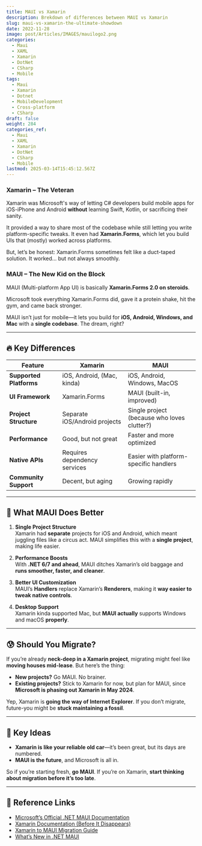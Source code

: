 ```yaml
---
title: MAUI vs Xamarin
description: Brekdown of differences between MAUI vs Xamarin
slug: maui-vs-xamarin-the-ultimate-showdown
date: 2022-11-28
image: post/Articles/IMAGES/mauilogo2.png
categories:
  - Maui
  - XAML
  - Xamarin
  - DotNet
  - CSharp
  - Mobile
tags:
  - Maui
  - Xamarin
  - Dotnet
  - MobileDevelopment
  - Cross-platform
  - CSharp
draft: false
weight: 284
categories_ref:
  - Maui
  - XAML
  - Xamarin
  - DotNet
  - CSharp
  - Mobile
lastmod: 2025-03-14T15:45:12.567Z
---
```

<!-- >

# MAUI vs Xamarin – The Ultimate Showdown

Ah, Xamarin. The OG of .NET cross-platform development. If Xamarin was a car, it’d be that reliable old sedan that still runs fine but has a cassette player. Then along comes .NET MAUI, the sleek electric vehicle that Microsoft is betting the future on. 

So, what’s the deal? Should you ditch Xamarin like an expired milk carton and move to MAUI? Let’s break it down.

---

## 🧐 What Even Are These Things?
-->

### **Xamarin – The Veteran**

Xamarin was Microsoft's way of letting C# developers build mobile apps for iOS-iPhone and Android **without** learning Swift, Kotlin, or sacrificing their sanity.

It provided a way to share most of the codebase while still letting you write platform-specific tweaks. It even had **Xamarin.Forms**, which let you build UIs that (mostly) worked across platforms.

But, let’s be honest: Xamarin.Forms sometimes felt like a duct-taped solution. It worked… but not always smoothly.

### **MAUI – The New Kid on the Block**

MAUI (Multi-platform App UI) is basically **Xamarin.Forms 2.0 on steroids**.

Microsoft took everything Xamarin.Forms did, gave it a protein shake, hit the gym, and came back stronger.

MAUI isn’t just for mobile—it lets you build for **iOS, Android, Windows, and Mac** with a **single codebase**. The dream, right?

***

## 🔥 Key Differences

| Feature                 | Xamarin                       | MAUI                                        |
| ----------------------- | ----------------------------- | ------------------------------------------- |
| **Supported Platforms** | iOS, Android, (Mac, kinda)    | iOS, Android, Windows, MacOS                |
| **UI Framework**        | Xamarin.Forms                 | MAUI (built-in, improved)                   |
| **Project Structure**   | Separate iOS/Android projects | Single project (because who loves clutter?) |
| **Performance**         | Good, but not great           | Faster and more optimized                   |
| **Native APIs**         | Requires dependency services  | Easier with platform-specific handlers      |
| **Community Support**   | Decent, but aging             | Growing rapidly                             |

***

## 🚀 What MAUI Does Better

1. **Single Project Structure**\
   Xamarin had **separate** projects for iOS and Android, which meant juggling files like a circus act. MAUI simplifies this with a **single project**, making life easier.

2. **Performance Boosts**\
   With **.NET 6/7 and ahead**, MAUI ditches Xamarin’s old baggage and **runs smoother, faster, and cleaner**.

3. **Better UI Customization**\
   MAUI’s **Handlers** replace Xamarin’s **Renderers**, making it **way easier to tweak native controls**.

4. **Desktop Support**\
   Xamarin kinda supported Mac, but **MAUI actually** supports Windows and macOS **properly**.

***

## 😰 Should You Migrate?

If you’re already **neck-deep in a Xamarin project**, migrating might feel like **moving houses mid-lease**. But here’s the thing:

* **New projects?** Go MAUI. No brainer.
* **Existing projects?** Stick to Xamarin for now, but plan for MAUI, since **Microsoft is phasing out Xamarin in May 2024**.

Yep, Xamarin is **going the way of Internet Explorer**. If you don’t migrate, future-you might be **stuck maintaining a fossil**.

***

## 🤔 Key Ideas

* **Xamarin is like your reliable old car**—it’s been great, but its days are numbered.
* **MAUI is the future**, and Microsoft is all in.

So if you’re starting fresh, **go MAUI**. If you’re on Xamarin, **start thinking about migration before it’s too late**.

***

## 🔗 Reference Links

* [Microsoft’s Official .NET MAUI Documentation](https://learn.microsoft.com/en-us/dotnet/maui/)
* [Xamarin Documentation (Before It Disappears)](https://learn.microsoft.com/en-us/xamarin/)
* [Xamarin to MAUI Migration Guide](https://learn.microsoft.com/en-us/dotnet/maui/get-started/migrate/)
* [What’s New in .NET MAUI](https://devblogs.microsoft.com/dotnet/category/maui/)
